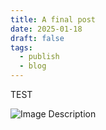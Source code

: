 ```yaml
---
title: A final post
date: 2025-01-18
draft: false
tags:
  - publish
  - blog
---
```


TEST 

![Image Description](/images/Détection_anomalies_img2.png)

